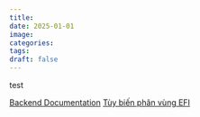 ```yaml
---
title:
date: 2025-01-01
image:
categories:
tags:
draft: false
---
```


test

<!--more-->

[Backend Documentation](backend-documentation)
[Tùy biến phân vùng EFI](tuy-bien-phan-vung-efi)